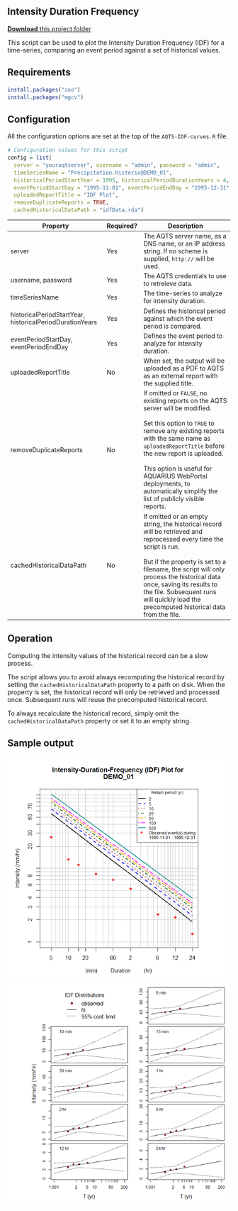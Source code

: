 ﻿## Intensity Duration Frequency

[**Download** this project folder](https://minhaskamal.github.io/DownGit/#/home?url=https:%2F%2Fgithub.com%2FAquaticInformatics%2FExamples%2Ftree%2Fmaster%2FTimeSeries%2FPublicApis%2FR%2FIntensityDurationFrequency)

This script can be used to plot the Intensity Duration Frequency (IDF) for a time-series, comparing an event period against a set of historical values.

## Requirements

```R
install.packages("zoo")
install.packages("mgcv")
```

## Configuration

All the configuration options are set at the top of the `AQTS-IDF-curves.R` file.

```R
# Configuration values for this script
config = list(
  server = "youraqtserver", username = "admin", password = "admin",     # AQTS credentials for your server
  timeSeriesName = "Precipitation.Historic@DEMO_01",                    # The time-series to analyze
  historicalPeriodStartYear = 1995, historicalPeriodDurationYears = 4,  # The historical period to analyze
  eventPeriodStartDay = "1995-11-01", eventPeriodEndDay = "1995-12-31", # The event period to analyze
  uploadedReportTitle = "IDF Plot",                                     # The title of the uploaded report
  removeDuplicateReports = TRUE,                                        # Set to TRUE to avoid duplicate reports in WebPortal
  cachedHistoricalDataPath = "idfData.rda")                             # When set, use the data in this file to avoid a lengthy recalculation
```

| Property | Required? | Description |
| ---|---|--- |
| server | Yes |The AQTS server name, as a DNS name, or an IP address string. If no scheme is supplied, `http://` will be used. |
| username, password | Yes | The AQTS credentials to use to retreieve data. |
| timeSeriesName | Yes| The time-series to analyze for intensity duration. |
| historicalPeriodStartYear, historicalPeriodDurationYears | Yes | Defines the historical period against which the event period is compared. |
| eventPeriodStartDay, eventPeriodEndDay | Yes | Defines the event period to analyze for intensity duration. |
| uploadedReportTitle | No | When set, the output will be uploaded as a PDF to AQTS as an external report with the supplied title. |
| removeDuplicateReports | No | If omitted or `FALSE`, no existing reports on the AQTS server will be modified.<br/><br/>Set this option to `TRUE` to remove any existing reports with the same name as `uploadedReportTitle` before the new report is uploaded.<br/><br/>This option is useful for AQUARIUS WebPortal deployments, to automatically simplify the list of publicly visible reports. |
| cachedHistoricalDataPath | No | If omitted or an empty string, the historical record will be retrieved and reprocessed every time the script is run.<br/><br/> But if the property is set to a filename, the script will only process the historical data once, saving its results to the file. Subsequent runs will quickly load the precomputed historical data from the file. |

## Operation

Computing the intensity values of the historical record can be a slow process.

The script allows you to avoid always recomputing the historical record by setting the `cachedHistoricalDataPath` property to a path on disk.
When the property is set, the historical record will only be retrieved and processed once. Subsequent runs will reuse the precomputed historical record.

To always recalculate the historical record, simply omit the `cachedHistoricalDataPath` property or set it to an empty string.

## Sample output

![IDF Plot](../images/IDF-Plot.png "IDF plot for 1995")
![IDF Distributions](../images/IDF-Distributions.png "IDF distributions for 1995")
